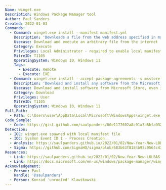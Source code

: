 ```yaml
---
Name: winget.exe
Description: Windows Package Manager tool
Author: Paul Sanders
Created: 2022-01-03
Commands:
  - Command: winget.exe install --manifest manifest.yml
    Description: 'Downloads a file from the web address specified in manifest.yml and executes it on the system. Local manifest setting must be enabled in winget for it to work: `winget settings --enable LocalManifestFiles`'
    Usecase: Download and execute an arbitrary file from the internet
    Category: Execute
    Privileges: Local Administrator - required to enable local manifest setting
    MitreID: T1105
    OperatingSystem: Windows 10, Windows 11
    Tags:
      - Execute: Remote
      - Execute: EXE
  - Command: winget.exe install --accept-package-agreements -s msstore [name or ID]
    Description: 'Download and install any software from the Microsoft Store using its name or Store ID, even if the Microsoft Store App itself is blocked on the machine. For example, use "Sysinternals Suite" or `9p7knl5rwt25` for obtaining ProcDump, PsExec via the Sysinternals Suite. Note: a Microsoft account is required for this.'
    Usecase: Download and install software from Microsoft Store, even if Microsoft Store App is blocked
    Category: Download
    Privileges: User
    MitreID: T1105
    OperatingSystem: Windows 10, Windows 11
Full_Path:
  - Path: C:\Users\user\AppData\Local\Microsoft\WindowsApps\winget.exe
Code_Sample:
  - Code: https://gist.github.com/saulpanders/00e1177602a8c01a3a8bfa932b3886b0
Detection:
  - IOC: winget.exe spawned with local manifest file
  - IOC: Sysmon Event ID 1 - Process Creation
  - Analysis: https://saulpanders.github.io/2022/01/02/New-Year-New-LOLBAS.html
  - Sigma: https://github.com/SigmaHQ/sigma/blob/683b63f8184b93c9564c4310d10c571cbe367e1e/rules/windows/process_creation/proc_creation_win_winget_local_install_via_manifest.yml
Resources:
  - Link: https://saulpanders.github.io/2022/01/02/New-Year-New-LOLBAS.html
  - Link: https://docs.microsoft.com/en-us/windows/package-manager/winget/#production-recommended
Acknowledgement:
  - Person: Paul
    Handle: '@saulpanders'
  - Person: Konrad 'unrooted' Klawikowski
---
```

